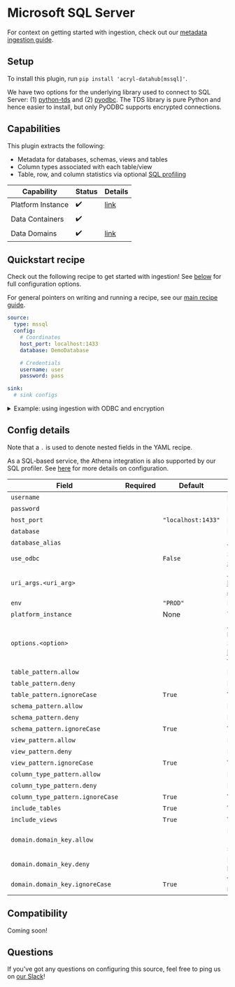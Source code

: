 # Microsoft SQL Server

For context on getting started with ingestion, check out our [metadata ingestion guide](../README.md).

## Setup

To install this plugin, run `pip install 'acryl-datahub[mssql]'`.

We have two options for the underlying library used to connect to SQL Server: (1) [python-tds](https://github.com/denisenkom/pytds) and (2) [pyodbc](https://github.com/mkleehammer/pyodbc). The TDS library is pure Python and hence easier to install, but only PyODBC supports encrypted connections.

## Capabilities

This plugin extracts the following:

- Metadata for databases, schemas, views and tables
- Column types associated with each table/view
- Table, row, and column statistics via optional [SQL profiling](./sql_profiles.md)

| Capability        | Status | Details                                  |
| ----------------- | ------ | ---------------------------------------- |
| Platform Instance | ✔️     | [link](../../docs/platform-instances.md) |
| Data Containers   | ✔️     |                                          |
| Data Domains      | ✔️     | [link](../../docs/domains.md)            |

## Quickstart recipe

Check out the following recipe to get started with ingestion! See [below](#config-details) for full configuration options.

For general pointers on writing and running a recipe, see our [main recipe guide](../README.md#recipes).

```yml
source:
  type: mssql
  config:
    # Coordinates
    host_port: localhost:1433
    database: DemoDatabase

    # Credentials
    username: user
    password: pass

sink:
  # sink configs
```

<details>
  <summary>Example: using ingestion with ODBC and encryption</summary>

This requires you to have already installed the Microsoft ODBC Driver for SQL Server.
See https://docs.microsoft.com/en-us/sql/connect/python/pyodbc/step-1-configure-development-environment-for-pyodbc-python-development?view=sql-server-ver15

```yml
source:
  type: mssql
  config:
    # Coordinates
    host_port: localhost:1433
    database: DemoDatabase

    # Credentials
    username: admin
    password: password

    # Options
    use_odbc: "True"
    uri_args:
      driver: "ODBC Driver 17 for SQL Server"
      Encrypt: "yes"
      TrustServerCertificate: "Yes"
      ssl: "True"

sink:
  # sink configs
```

</details>

## Config details

Note that a `.` is used to denote nested fields in the YAML recipe.

As a SQL-based service, the Athena integration is also supported by our SQL profiler. See [here](./sql_profiles.md) for more details on configuration.

| Field                            | Required | Default            | Description                                                                                                                                                                             |
| -------------------------------- | -------- | ------------------ | --------------------------------------------------------------------------------------------------------------------------------------------------------------------------------------- |
| `username`                       |          |                    | MSSQL username.                                                                                                                                                                         |
| `password`                       |          |                    | MSSQL password.                                                                                                                                                                         |
| `host_port`                      |          | `"localhost:1433"` | MSSQL host URL.                                                                                                                                                                         |
| `database`                       |          |                    | MSSQL database.                                                                                                                                                                         |
| `database_alias`                 |          |                    | Alias to apply to database when ingesting.                                                                                                                                              |
| `use_odbc`                       |          | `False`            | See https://docs.sqlalchemy.org/en/14/dialects/mssql.html#module-sqlalchemy.dialects.mssql.pyodbc.                                                                                      |
| `uri_args.<uri_arg>`             |          |                    | Arguments to URL-encode when connecting. See https://docs.microsoft.com/en-us/sql/connect/odbc/dsn-connection-string-attribute?view=sql-server-ver15.                                   |
| `env`                            |          | `"PROD"`           | Environment to use in namespace when constructing URNs.                                                                                                                                 |
| `platform_instance`              |          | None               | The Platform instance to use while constructing URNs.                                                                                                                                   |
| `options.<option>`               |          |                    | Any options specified here will be passed to SQLAlchemy's `create_engine` as kwargs.<br />See https://docs.sqlalchemy.org/en/14/core/engines.html#sqlalchemy.create_engine for details. |
| `table_pattern.allow`            |          |                    | List of regex patterns for tables to include in ingestion.                                                                                                                              |
| `table_pattern.deny`             |          |                    | List of regex patterns for tables to exclude from ingestion.                                                                                                                            |
| `table_pattern.ignoreCase`       |          | `True`             | Whether to ignore case sensitivity during pattern matching.                                                                                                                             |
| `schema_pattern.allow`           |          |                    | List of regex patterns for schemas to include in ingestion.                                                                                                                             |
| `schema_pattern.deny`            |          |                    | List of regex patterns for schemas to exclude from ingestion.                                                                                                                           |
| `schema_pattern.ignoreCase`      |          | `True`             | Whether to ignore case sensitivity during pattern matching.                                                                                                                             |
| `view_pattern.allow`             |          |                    | List of regex patterns for views to include in ingestion.                                                                                                                               |
| `view_pattern.deny`              |          |                    | List of regex patterns for views to exclude from ingestion.                                                                                                                             |
| `view_pattern.ignoreCase`        |          | `True`             | Whether to ignore case sensitivity during pattern matching.                                                                                                                             |
| `column_type_pattern.allow`      |          |                    | List of regex patterns for native types of columns to include in ingestion.                                                                                                             |
| `column_type_pattern.deny`       |          |                    | List of regex patterns for native types of columns to exclude from ingestion.                                                                                                           |
| `column_type_pattern.ignoreCase` |          | `True`             | Whether to ignore case sensitivity during pattern matching.                                                                                                                             |
| `include_tables`                 |          | `True`             | Whether tables should be ingested.                                                                                                                                                      |
| `include_views`                  |          | `True`             | Whether views should be ingested.                                                                                                                                                       |
| `domain.domain_key.allow`        |          |                    | List of regex patterns for tables/schemas to set domain_key domain key (domain_key can be any string like `sales`. There can be multiple domain key specified.                          |
| `domain.domain_key.deny`         |          |                    | List of regex patterns for tables/schemas to not assign domain_key. There can be multiple domain key specified.                                                                         |
| `domain.domain_key.ignoreCase`   |          | `True`             | Whether to ignore case sensitivity during pattern matching.There can be multiple domain key specified.                                                                                  |

## Compatibility

Coming soon!

## Questions

If you've got any questions on configuring this source, feel free to ping us on [our Slack](https://slack.datahubproject.io/)!
